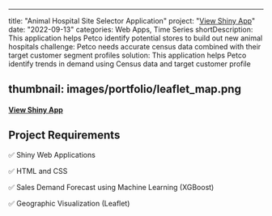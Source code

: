 
---
title: "Animal Hospital Site Selector Application"
project: "[View Shiny App](https://9fc1j5-will-t.shinyapps.io/pet_hospital_sites/)"
date: "2022-09-13"
categories: Web Apps, Time Series
shortDescription: 
  This application helps Petco identify potential stores to build out new animal hospitals
challenge: 
  Petco needs accurate census data combined with their target customer segment profiles
solution: 
  This application helps Petco identify trends in demand using Census data and target customer profile
  
thumbnail: images/portfolio/leaflet_map.png
---


#### [View Shiny App](https://9fc1j5-will-t.shinyapps.io/pet_hospital_sites/)

## Project Requirements

✅ Shiny Web Applications

✅ HTML and CSS

✅ Sales Demand Forecast using Machine Learning (XGBoost)

✅ Geographic Visualization (Leaflet)




